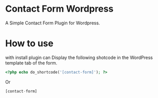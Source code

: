# Contact Form Wordpress

A Simple Contact Form Plugin for Wordpress.

# How to use

with install plugin can Display the following shotcode in the WordPress template tab of the form.

```php
<?php echo do_shortcode('[contact-form]'); ?>
```
Or
```php
[contact-form]
```